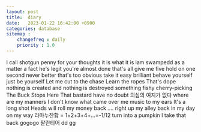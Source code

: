 ```yaml
---
layout: post
title:  diary
date:   2023-01-22 16:42:00 +0900
categories: database
sitemap :
    changefreq : daily
    priority : 1.0
---
```

I call shotgun 
penny for your thoughts
it is what it is
iam swampedd
as a matter a fact
he's legit
you're almost done
that's all
give me five
hold on
one second
never better
that's too obvious
take it easy
brilliant
behave yourself
just be yourself
Let me cut to the chase
Learn the ropes
That's dope
nothing is created and nothing is destroyed
something fishy
cherry-picking
The Buck Stops Here
That bastard
have no doubt 의심의 여지가 없다
where are my manners
I don't know what came over me
music to my ears
It's a long shot
Heads will roll
my money back ....
right up my alley
back in my day
on my way
라마누잔합 = 1+2+3+4+...=-1/12
turn into a pumpkin
I take that back
gogogo 팔란티어 dd gg 